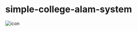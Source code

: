 # simple-college-alam-system
![icon](https://user-images.githubusercontent.com/113026192/214784991-f831fe99-42b7-4c13-8cfa-7507f274af34.png)
